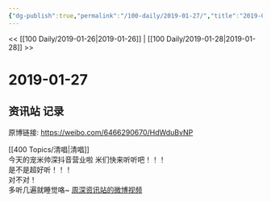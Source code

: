 ```yaml
---
{"dg-publish":true,"permalink":"/100-daily/2019-01-27/","title":"2019-01-27"}
---
```



<< [[100 Daily/2019-01-26\|2019-01-26]] | [[100 Daily/2019-01-28\|2019-01-28]] >>

# 2019-01-27

## 资讯站 记录

原博链接: https://weibo.com/6466290670/HdWduBvNP

[[400 Topics/清唱\|清唱]]  
今天的宠米帅深抖音营业啦 米们快来听听吧！！！  
是不是超好听！！！  
对不对！  
多听几遍就睡觉咯~ [周深资讯站的微博视频](https://video.weibo.com/show?fid=1034:4333220511039605)
